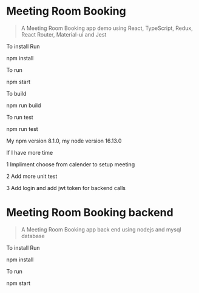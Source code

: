 # Meeting Room Booking

> A Meeting Room Booking app demo using React, TypeScript, Redux, React Router, Material-ui and Jest

 To install Run 
 
 npm install

 To run

 npm start

 To build

 npm run build

 To run test

 npm run test

 My npm version 8.1.0, my node version 16.13.0

 If I have more time

 1 Impliment choose from calender to setup meeting
 
 2 Add more unit test
 
 3 Add login and add jwt token for backend calls

 # Meeting Room Booking backend

> A Meeting Room Booking app back end using nodejs and mysql database

 To install Run 
 
 npm install

 To run

 npm start
